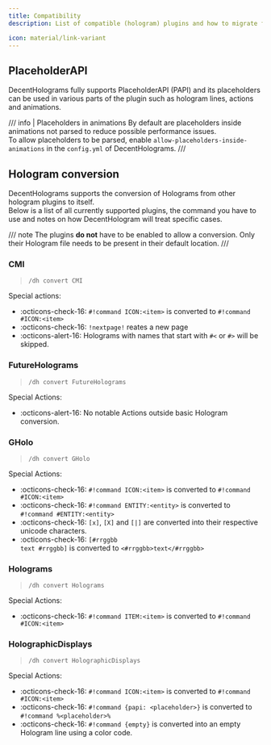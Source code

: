 ```yaml
---
title: Compatibility
description: List of compatible (hologram) plugins and how to migrate from them

icon: material/link-variant
---
```


## PlaceholderAPI

DecentHolograms fully supports PlaceholderAPI (PAPI) and its placeholders can be used in various parts of the plugin such as hologram lines, actions and animations.

/// info | Placeholders in animations
By default are placeholders inside animations not parsed to reduce possible performance issues.  
To allow placeholders to be parsed, enable `allow-placeholders-inside-animations` in the `config.yml` of DecentHolograms.
///

## Hologram conversion

DecentHolograms supports the conversion of Holograms from other hologram plugins to itself.  
Below is a list of all currently supported plugins, the command you have to use and notes on how DecentHologram will treat specific cases.

/// note
The plugins **do not** have to be enabled to allow a conversion. Only their Hologram file needs to be present in their default location.
///

### CMI

> ```
> /dh convert CMI
> ```

Special actions:

- :octicons-check-16: `#!command ICON:<item>` is converted to `#!command #ICON:<item>`
- :octicons-check-16: `!nextpage!` reates a new page
- :octicons-alert-16: Holograms with names that start with `#<` or `#>` will be skipped.

### FutureHolograms

> ```
> /dh convert FutureHolograms
> ```

Special Actions:

- :octicons-alert-16: No notable Actions outside basic Hologram conversion.

### GHolo

> ```
> /dh convert GHolo
> ```

Special Actions:

- :octicons-check-16: `#!command ICON:<item>` is converted to `#!command #ICON:<item>`
- :octicons-check-16: `#!command ENTITY:<entity>` is converted to `#!command #ENTITY:<entity>`
- :octicons-check-16: `[x]`, `[X]` and `[|]` are converted into their respective unicode characters.
- :octicons-check-16: <code class="highlight"><span class="p">[</span><span class="nt">#rrggbb</span> text <span class="nt">#rrggbb</span><span class="p">]</span></code> is converted to <code class="highlight"><span class="p"><</span><span class="nt">#rrggbb</span><span class="p">></span>text<span class="p"><</span><span class="nt">/#rrggbb</span><span class="p">></span></code>

### Holograms

> ```
> /dh convert Holograms
> ```

Special Actions:

- :octicons-check-16: `#!command ITEM:<item>` is converted to `#!command #ICON:<item>`

### HolographicDisplays

> ```
> /dh convert HolographicDisplays
> ```

Special Actions:

- :octicons-check-16: `#!command ICON:<item>` is converted to `#!command #ICON:<item>`
- :octicons-check-16: `#!command {papi: <placeholder>}` is converted to `#!command %<placeholder>%`
- :octicons-check-16: `#!command {empty}` is converted into an empty Hologram line using a color code.